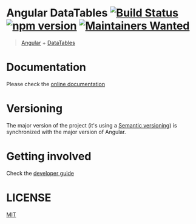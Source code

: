 # Angular DataTables [![Build Status](https://travis-ci.org/l-lin/angular-datatables.png?branch=master)](https://travis-ci.org/l-lin/angular-datatables) [![npm version](https://badge.fury.io/js/angular-datatables.svg)](https://badge.fury.io/js/angular-datatables) [![Maintainers Wanted](https://img.shields.io/badge/maintainers-wanted-red.svg)](https://github.com/pickhardt/maintainers-wanted)

> [Angular](https://angular.io/) + [DataTables](https://datatables.net/)

# Documentation

Please check the [online documentation](http://l-lin.github.io/angular-datatables/)

# Versioning

The major version of the project (it's using a [Semantic versioning](http://semver.org/)) is
synchronized with the major version of Angular.

# Getting involved

Check the [developer guide](DEVELOPER.md)

# LICENSE

[MIT](LICENSE)
